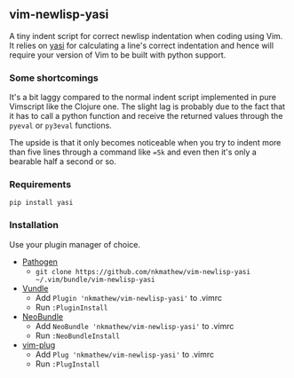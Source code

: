 ## vim-newlisp-yasi

A tiny indent script for correct newlisp indentation when coding using Vim. It
relies on [yasi](http://github.com/nkmathew/yasi-sexp-indenter) for calculating a
line's correct indentation and hence will require your version of Vim to be built
with python support.

### Some shortcomings
It's a bit laggy compared to the normal indent script implemented in pure Vimscript
like the Clojure one. The slight lag is probably due to the fact that it has to call
a python function and receive the returned values through the `pyeval` or `py3eval`
functions.

The upside is that it only becomes noticeable when you try to indent more than five
lines through a command like `=5k` and even then it's only a bearable half a second
or so.

### Requirements

```
pip install yasi
```

### Installation

Use your plugin manager of choice.

- [Pathogen](https://github.com/tpope/vim-pathogen)
  - `git clone https://github.com/nkmathew/vim-newlisp-yasi ~/.vim/bundle/vim-newlisp-yasi`
- [Vundle](https://github.com/VundleVim/Vundle.vim)
  - Add `Plugin 'nkmathew/vim-newlisp-yasi'` to .vimrc
  - Run `:PluginInstall`
- [NeoBundle](https://github.com/Shougo/neobundle.vim)
  - Add `NeoBundle 'nkmathew/vim-newlisp-yasi'` to .vimrc
  - Run `:NeoBundleInstall`
- [vim-plug](https://github.com/junegunn/vim-plug)
  - Add `Plug 'nkmathew/vim-newlisp-yasi'` to .vimrc
  - Run `:PlugInstall`
